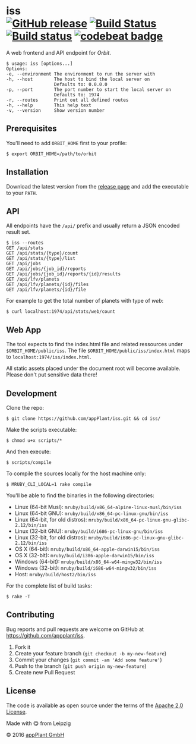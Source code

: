 # iss <br> [![GitHub release](https://img.shields.io/github/release/appPlant/iss.svg)](https://github.com/appPlant/iss/releases) [![Build Status](https://travis-ci.org/appPlant/iss.svg?branch=master)](https://travis-ci.org/appPlant/iss) [![Build status](https://ci.appveyor.com/api/projects/status/ihdgs8rtuexwtiv7/branch/master?svg=true)](https://ci.appveyor.com/project/katzer/iss/branch/master) [![codebeat badge](https://codebeat.co/badges/e8186575-89a2-4bb3-867f-257069891488)](https://codebeat.co/projects/github-com-appplant-iss-master)

A web frontend and API endpoint for _Orbit_.

    $ usage: iss [options...]
    Options:
    -e, --environment The environment to run the server with
    -h, --host        The host to bind the local server on
                      Defaults to: 0.0.0.0
    -p, --port        The port number to start the local server on
                      Defaults to: 1974
    -r, --routes      Print out all defined routes
    -h, --help        This help text
    -v, --version     Show version number

## Prerequisites

You'll need to add `ORBIT_HOME` first to your profile:

    $ export ORBIT_HOME=/path/to/orbit

## Installation

Download the latest version from the [release page][releases] and add the executable to your `PATH`.

## API

All endpoints have the `/api/` prefix and usually return a JSON encoded result set.

    $ iss --routes
    GET /api/stats
    GET /api/stats/{type}/count
    GET /api/stats/{type}/list
    GET /api/jobs
    GET /api/jobs/{job_id}/reports
    GET /api/jobs/{job_id}/reports/{id}/results
    GET /api/lfv/planets
    GET /api/lfv/planets/{id}/files
    GET /api/lfv/planets/{id}/file

For example to get the total number of planets with type of _web_:

    $ curl localhost:1974/api/stats/web/count

## Web App

The tool expects to find the index.html file and related ressources under `$ORBIT_HOME/public/iss`. The file `$ORBIT_HOME/public/iss/index.html` maps to `localhost:1974/iss/index.html`.

All static assets placed under the document root will become available. Please don't put sensitive data there!

## Development

Clone the repo:
    
    $ git clone https://github.com/appPlant/iss.git && cd iss/

Make the scripts executable:

    $ chmod u+x scripts/*

And then execute:

    $ scripts/compile

To compile the sources locally for the host machine only:

    $ MRUBY_CLI_LOCAL=1 rake compile

You'll be able to find the binaries in the following directories:

- Linux (64-bit Musl): `mruby/build/x86_64-alpine-linux-musl/bin/iss`
- Linux (64-bit GNU): `mruby/build/x86_64-pc-linux-gnu/bin/iss`
- Linux (64-bit, for old distros): `mruby/build/x86_64-pc-linux-gnu-glibc-2.12/bin/iss`
- Linux (32-bit GNU): `mruby/build/i686-pc-linux-gnu/bin/iss`
- Linux (32-bit, for old distros): `mruby/build/i686-pc-linux-gnu-glibc-2.12/bin/iss`
- OS X (64-bit): `mruby/build/x86_64-apple-darwin15/bin/iss`
- OS X (32-bit): `mruby/build/i386-apple-darwin15/bin/iss`
- Windows (64-bit): `mruby/build/x86_64-w64-mingw32/bin/iss`
- Windows (32-bit): `mruby/build/i686-w64-mingw32/bin/iss`
- Host: `mruby/build/host2/bin/iss`

For the complete list of build tasks:

    $ rake -T

## Contributing

Bug reports and pull requests are welcome on GitHub at https://github.com/appplant/iss.

1. Fork it
2. Create your feature branch (`git checkout -b my-new-feature`)
3. Commit your changes (`git commit -am 'Add some feature'`)
4. Push to the branch (`git push origin my-new-feature`)
5. Create new Pull Request

## License

The code is available as open source under the terms of the [Apache 2.0 License][license].

Made with :yum: from Leipzig

© 2016 [appPlant GmbH][appplant]

[releases]: https://github.com/appPlant/iss/releases
[docker]: https://docs.docker.com/engine/installation
[license]: http://opensource.org/licenses/Apache-2.0
[appplant]: www.appplant.de
